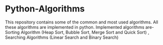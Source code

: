 # Python-Algorithms
This repository contains some of the common and most used algorithms. All these algorithms are implemented in python.
Implemented algorithms are-
  Sorting Algorithm
      (Heap Sort, 
      Bubble Sort,
      Merge Sort
      and Quick Sort)
  , Searching Algorithms
      (Linear Search
      and Binary Search)

